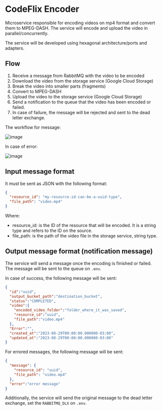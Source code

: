# CodeFlix Encoder

Microservice responsible for encoding videos on mp4 format and convert them to MPEG-DASH. The service will encode and upload the video in parallel/concurrently.

The service will be developed using hexagonal architecture/ports and adapters.

## Flow

1. Receive a message from RabbitMQ with the video to be encoded
2. Download the video from the storage service (Google Cloud Storage)
3. Break the video into smaller parts (fragments)
4. Convert to MPEG-DASH
5. Upload the video to the storage service (Google Cloud Storage)
6. Send a notification to the queue that the video has been encoded or failed.
7. In case of failure, the message will be rejected and sent to the dead letter exchange.

The workflow for message:

![image](https://github.com/Twsouza/codeflix-encoder/assets/8239709/9e080133-b830-41ca-ac56-967a2b02e85a)

In case of error:

![image](https://github.com/Twsouza/codeflix-encoder/assets/8239709/9b491967-7cf1-46c1-b9dd-47c7ee210d92)

## Input message format

It must be sent as JSON with the following format:

```json
{
  "resource_id": "my-resource-id-can-be-a-uuid-type",
  "file_path": "video.mp4"
}
```

Where:

- resource_id: is the ID of the resource that will be encoded. It is a string type and refers to the ID on the source.
- file_path: is the path of the video file in the storage service, string type.

## Output message format (notification message)

The service will send a message once the encoding is finished or failed. The message will be sent to the queue on `.env`.

In case of success, the following message will be sent:

```json
{
  "id":"uuid",
  "output_bucket_path":"destination_bucket",
  "status":"COMPLETED",
  "video":{
    "encoded_video_folder":"folder_where_it_was_saved",
    "resource_id":"uuid",
    "file_path":"video.mp4"
  },
  "Error":"",
  "created_at":"2023-08-29T00:00:00.000000-03:00",
  "updated_at":"2023-08-29T00:00:00.000000-03:00"
}
```

For errored messages, the following message will be sent:

```json
{
  "message": {
    "resource_id": "uuid",
    "file_path": "video.mp4"
  },
  "error":"error message"
}
```

Additionally, the service will send the original message to the dead letter exchange, set the `RABBITMQ_DLX` on `.env`.
